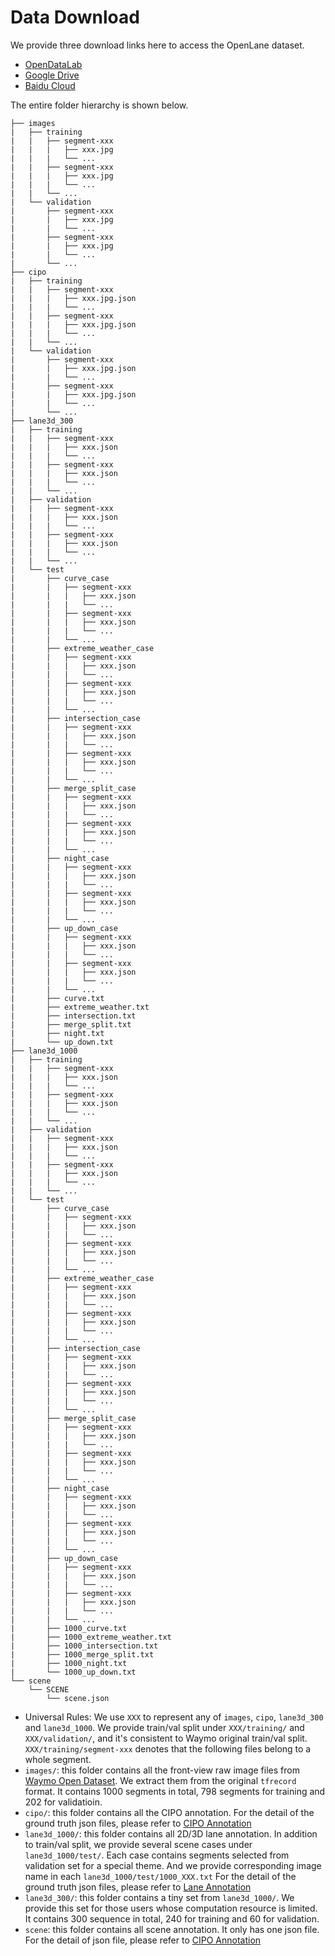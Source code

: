 # Data Download
We provide three download links here to access the OpenLane dataset.
* [OpenDataLab](https://opendatalab.com/datasets/330)
* [Google Drive](https://drive.google.com/drive/folders/14Ly41ylabAv-ALxGTMM0Pr5b4D_V3_1d?usp=sharing)
* [Baidu Cloud](https://pan.baidu.com/s/1-EMPHlqTkh1LMZzdSD9NvQ?pwd=f7cr)

The entire folder hierarchy is shown below.
```
├── images
|   ├── training
|   |   ├── segment-xxx
|   |   |   ├── xxx.jpg
|   |   |   └── ...
|   |   ├── segment-xxx
|   |   |   ├── xxx.jpg
|   |   |   └── ...
|   |   └── ...
|   └── validation
|       ├── segment-xxx
|       |   ├── xxx.jpg
|       |   └── ...
|       ├── segment-xxx
|       |   ├── xxx.jpg
|       |   └── ...
|       └── ...
├── cipo
|   ├── training
|   |   ├── segment-xxx
|   |   |   ├── xxx.jpg.json
|   |   |   └── ...
|   |   ├── segment-xxx
|   |   |   ├── xxx.jpg.json
|   |   |   └── ...
|   |   └── ...
|   └── validation
|       ├── segment-xxx
|       |   ├── xxx.jpg.json
|       |   └── ...
|       ├── segment-xxx
|       |   ├── xxx.jpg.json
|       |   └── ...
|       └── ...
├── lane3d_300
|   ├── training
|   |   ├── segment-xxx
|   |   |   ├── xxx.json
|   |   |   └── ...
|   |   ├── segment-xxx
|   |   |   ├── xxx.json
|   |   |   └── ...
|   |   └── ...
|   ├── validation
|   |   ├── segment-xxx
|   |   |   ├── xxx.json
|   |   |   └── ...
|   |   ├── segment-xxx
|   |   |   ├── xxx.json
|   |   |   └── ...
|   |   └── ...
|   └── test
|       ├── curve_case
|       |   ├── segment-xxx
|       |   |   ├── xxx.json
|       |   |   └── ...
|       |   ├── segment-xxx
|       |   |   ├── xxx.json
|       |   |   └── ...
|       |   └── ...
|       ├── extreme_weather_case
|       |   ├── segment-xxx
|       |   |   ├── xxx.json
|       |   |   └── ...
|       |   ├── segment-xxx
|       |   |   ├── xxx.json
|       |   |   └── ...
|       |   └── ...
|       ├── intersection_case
|       |   ├── segment-xxx
|       |   |   ├── xxx.json
|       |   |   └── ...
|       |   ├── segment-xxx
|       |   |   ├── xxx.json
|       |   |   └── ...
|       |   └── ...
|       ├── merge_split_case
|       |   ├── segment-xxx
|       |   |   ├── xxx.json
|       |   |   └── ...
|       |   ├── segment-xxx
|       |   |   ├── xxx.json
|       |   |   └── ...
|       |   └── ...
|       ├── night_case
|       |   ├── segment-xxx
|       |   |   ├── xxx.json
|       |   |   └── ...
|       |   ├── segment-xxx
|       |   |   ├── xxx.json
|       |   |   └── ...
|       |   └── ...
|       ├── up_down_case
|       |   ├── segment-xxx
|       |   |   ├── xxx.json
|       |   |   └── ...
|       |   ├── segment-xxx
|       |   |   ├── xxx.json
|       |   |   └── ...
|       |   └── ...
|       ├── curve.txt
|       ├── extreme_weather.txt
|       ├── intersection.txt
|       ├── merge_split.txt
|       ├── night.txt
|       └── up_down.txt
├── lane3d_1000
|   ├── training
|   |   ├── segment-xxx
|   |   |   ├── xxx.json
|   |   |   └── ...
|   |   ├── segment-xxx
|   |   |   ├── xxx.json
|   |   |   └── ...
|   |   └── ...
|   ├── validation
|   |   ├── segment-xxx
|   |   |   ├── xxx.json
|   |   |   └── ...
|   |   ├── segment-xxx
|   |   |   ├── xxx.json
|   |   |   └── ...
|   |   └── ...
|   └── test
|       ├── curve_case
|       |   ├── segment-xxx
|       |   |   ├── xxx.json
|       |   |   └── ...
|       |   ├── segment-xxx
|       |   |   ├── xxx.json
|       |   |   └── ...
|       |   └── ...
|       ├── extreme_weather_case
|       |   ├── segment-xxx
|       |   |   ├── xxx.json
|       |   |   └── ...
|       |   ├── segment-xxx
|       |   |   ├── xxx.json
|       |   |   └── ...
|       |   └── ...
|       ├── intersection_case
|       |   ├── segment-xxx
|       |   |   ├── xxx.json
|       |   |   └── ...
|       |   ├── segment-xxx
|       |   |   ├── xxx.json
|       |   |   └── ...
|       |   └── ...
|       ├── merge_split_case
|       |   ├── segment-xxx
|       |   |   ├── xxx.json
|       |   |   └── ...
|       |   ├── segment-xxx
|       |   |   ├── xxx.json
|       |   |   └── ...
|       |   └── ...
|       ├── night_case
|       |   ├── segment-xxx
|       |   |   ├── xxx.json
|       |   |   └── ...
|       |   ├── segment-xxx
|       |   |   ├── xxx.json
|       |   |   └── ...
|       |   └── ...
|       ├── up_down_case
|       |   ├── segment-xxx
|       |   |   ├── xxx.json
|       |   |   └── ...
|       |   ├── segment-xxx
|       |   |   ├── xxx.json
|       |   |   └── ...
|       |   └── ...
|       ├── 1000_curve.txt
|       ├── 1000_extreme_weather.txt
|       ├── 1000_intersection.txt
|       ├── 1000_merge_split.txt
|       ├── 1000_night.txt
|       └── 1000_up_down.txt
└── scene
    └── SCENE
        └── scene.json
```
* Universal Rules: We use `XXX` to represent any of `images`, `cipo`, `lane3d_300` and `lane3d_1000`. We provide train/val split under `XXX/training/` and `XXX/validation/`, and it's consistent to Waymo original train/val split. `XXX/training/segment-xxx` denotes that the following files belong to a whole segment.
* `images/`: this folder contains all the front-view raw image files from [Waymo Open Dataset](https://waymo.com/open/data/perception/). We extract them from the original `tfrecord` format. It contains 1000 segments in total, 798 segments for training and 202 for validatioin.
* `cipo/`: this folder contains all the CIPO annotation. For the detail of the ground truth json files, please refer to [CIPO Annotation](../anno_criterion/CIPO/README.md)
* `lane3d_1000/`: this folder contains all 2D/3D lane annotation. In addition to train/val split, we provide several scene cases under `lane3d_1000/test/`. Each case contains segments selected from validation set for a special theme. And we provide corresponding image name in each `lane3d_1000/test/1000_XXX.txt` For the detail of the ground truth json files, please refer to [Lane Annotation](../anno_criterion/Lane/README.md)
* `lane3d_300/`: this folder contains a tiny set from `lane3d_1000/`. We provide this set for those users whose computation resource is limited. It contains 300 sequence in total, 240 for training and 60 for validation.
* `scene`: this folder contains all scene annotation. It only has one json file. For the detail of json file, please refer to [CIPO Annotation](../anno_criterion/CIPO/README.md)
